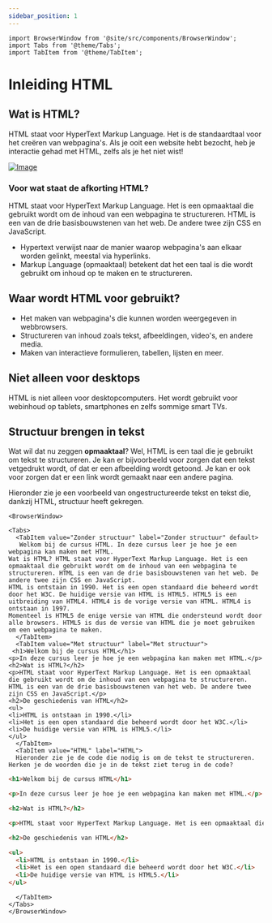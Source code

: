 ```yaml
---
sidebar_position: 1
---
```


```mdx-code-block
import BrowserWindow from '@site/src/components/BrowserWindow';
import Tabs from '@theme/Tabs';
import TabItem from '@theme/TabItem';
```



# Inleiding HTML

## Wat is HTML?

HTML staat voor HyperText Markup Language. Het is de standaardtaal voor het creëren van webpagina's. Als je ooit een website hebt bezocht, heb je interactie gehad met HTML, zelfs als je het niet wist!

[![Image](https://www.w3.org/html/logo/badge/html5-badge-h-solo.png)](https://www.w3.org/)

### Voor wat staat de afkorting HTML?

HTML staat voor HyperText Markup Language. Het is een opmaaktaal die gebruikt wordt om de inhoud van een webpagina te structureren. HTML is een van de drie basisbouwstenen van het web. De andere twee zijn CSS en JavaScript.

- Hypertext verwijst naar de manier waarop webpagina's aan elkaar worden gelinkt, meestal via hyperlinks.
- Markup Language (opmaaktaal) betekent dat het een taal is die wordt gebruikt om inhoud op te maken en te structureren.

## Waar wordt HTML voor gebruikt?

- Het maken van webpagina's die kunnen worden weergegeven in webbrowsers. 
- Structureren van inhoud zoals tekst, afbeeldingen, video's, en andere media.
- Maken van interactieve formulieren, tabellen, lijsten en meer.

## Niet alleen voor desktops

HTML is niet alleen voor desktopcomputers. Het wordt gebruikt voor webinhoud op tablets, smartphones en zelfs sommige smart TVs.

## Structuur brengen in tekst

Wat wil dat nu zeggen **opmaaktaal**? Wel, HTML is een taal die je gebruikt om tekst te structureren. Je kan er bijvoorbeeld voor zorgen dat een tekst vetgedrukt wordt, of dat er een afbeelding wordt getoond. Je kan er ook voor zorgen dat er een link wordt gemaakt naar een andere pagina.

Hieronder zie je een voorbeeld van ongestructureerde tekst en tekst die, dankzij HTML, structuur heeft gekregen.

```mdx-code-block
<BrowserWindow>

<Tabs>
  <TabItem value="Zonder structuur" label="Zonder structuur" default>
   Welkom bij de cursus HTML. In deze cursus leer je hoe je een webpagina kan maken met HTML.
Wat is HTML? HTML staat voor HyperText Markup Language. Het is een opmaaktaal die gebruikt wordt om de inhoud van een webpagina te structureren. HTML is een van de drie basisbouwstenen van het web. De andere twee zijn CSS en JavaScript.
HTML is ontstaan in 1990. Het is een open standaard die beheerd wordt door het W3C. De huidige versie van HTML is HTML5. HTML5 is een uitbreiding van HTML4. HTML4 is de vorige versie van HTML. HTML4 is ontstaan in 1997.
Momenteel is HTML5 de enige versie van HTML die ondersteund wordt door alle browsers. HTML5 is dus de versie van HTML die je moet gebruiken om een webpagina te maken.
  </TabItem>
  <TabItem value="Met structuur" label="Met structuur">
 <h1>Welkom bij de cursus HTML</h1>
<p>In deze cursus leer je hoe je een webpagina kan maken met HTML.</p>
<h2>Wat is HTML?</h2>
<p>HTML staat voor HyperText Markup Language. Het is een opmaaktaal die gebruikt wordt om de inhoud van een webpagina te structureren. HTML is een van de drie basisbouwstenen van het web. De andere twee zijn CSS en JavaScript.</p>
<h2>De geschiedenis van HTML</h2>
<ul>
<li>HTML is ontstaan in 1990.</li>
<li>Het is een open standaard die beheerd wordt door het W3C.</li>
<li>De huidige versie van HTML is HTML5.</li>
</ul>
  </TabItem>
  <TabItem value="HTML" label="HTML">
  Hieronder zie je de code die nodig is om de tekst te structureren. Herken je de woorden die je in de tekst ziet terug in de code?
  ```

  ```html
<h1>Welkom bij de cursus HTML</h1>

<p>In deze cursus leer je hoe je een webpagina kan maken met HTML.</p>

<h2>Wat is HTML?</h2>

<p>HTML staat voor HyperText Markup Language. Het is een opmaaktaal die gebruikt wordt om de inhoud van een webpagina te structureren. HTML is een van de drie basisbouwstenen van het web. De andere twee zijn CSS en JavaScript.</p>

<h2>De geschiedenis van HTML</h2>

<ul>
    <li>HTML is ontstaan in 1990.</li>
    <li>Het is een open standaard die beheerd wordt door het W3C.</li>
    <li>De huidige versie van HTML is HTML5.</li>
</ul>
```

```mdx-code-block
  </TabItem>
</Tabs>
</BrowserWindow>
```






